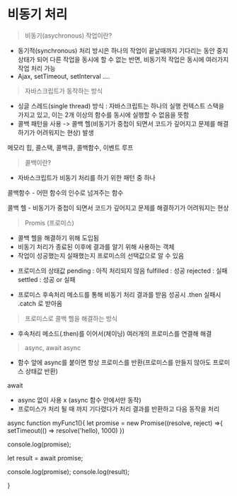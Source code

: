 # 비동기 처리
>  비동기(asychronous) 작업이란?
- 동기적(synchronous) 처리 방시은 하나의 작업이 끝날때까지 기다리는 동안 중지 상태가 되어 다른 작업을 동시에 할 수 없는 반면, 비동기적 작업은 동시에 여러가지 작업 처리 가능
- Ajax, setTimeout, setInterval ....

> 자바스크립트가 동작하는 방식
- 싱글 스레드(single thread) 방식 : 자바스크립트는 하나의 실행 컨텍스트 스택을 가지고 있고, 이는 2개 이상의 함수를 동시에 실행할 수 없음을 뜻함
- 콜백 패턴을 사용 -> 콜백 헬(비동기가 중첩이 되면서 코드가 깊어지고 문제를 해결하기가 어려워지는 현상) 발생 


메모리 힙, 콜스택, 콜백큐, 콜백함수, 이벤트 루프


> 콜백이란?
* 자바스크립트가 비동기 처리를 하기 위한 패턴 중 하나

콜백함수 - 어떤 함수의 인수로 넘겨주는 함수

콜백 헬 - 비동기가 중첩이 되면서 코드가 깊어지고 문제를 해결하기가 어려워지는 현상

> Promis (프로미스)
- 콜백 헬을 해결하기 위해 도입됨
- 비동기 처리가 종료된 이후에 결과를 알기 위해 사용하는 객체
- 작업이 성공했는지 실패했는지 프로미스의 선택값으로 알 수 있음

* 프로미스의 상태값
pending : 아직 처리되지 않음
fulfilled : 성공
rejected : 실패
settled : 성공 or 실패

* 프로미스 후속처리 메소드를 통해 비동기 처리 결과를 받음
성공시 .then
실패시 .catch 로 받아옴

> 프로미스로 콜백 헬을 해결하는 방식
* 후속처리 메소드(.then)를 이어서(체이닝) 여러개의 프로미스를 연결해 해결

> async, await
async 
* 함수 앞에 async를 붙이면 항상 프로미스를 반환(프로미스를 만들지 않아도 프로미스 상태값 반환)

await
* async 없이 사용 x (async 함수 안에서만 동작)
* 프로미스가 처리 될 때 까지 기다렸다가 처리 결과를 반환하고 다음 동작을 처리

async function myFunc1(){
    let promise = new Promise((resolve, reject) =>{
        setTimeout(() => resolve('hello), 1000)
    })

console.log(promise);

let result = await promise;

console.log(promise);
console.log(result);

}



